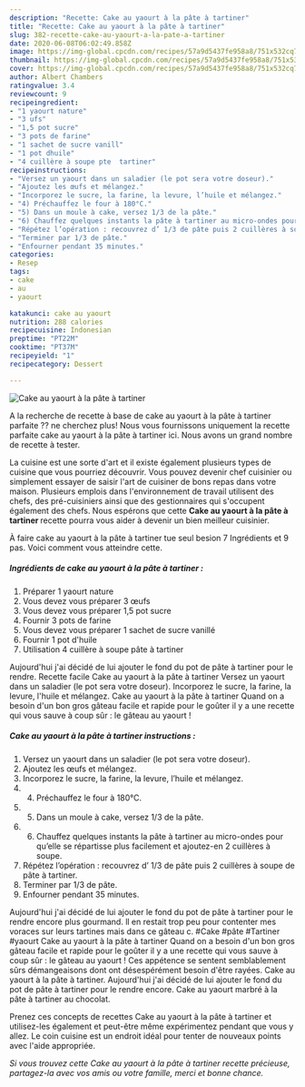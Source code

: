 ```yaml
---
description: "Recette: Cake au yaourt à la pâte à tartiner"
title: "Recette: Cake au yaourt à la pâte à tartiner"
slug: 382-recette-cake-au-yaourt-a-la-pate-a-tartiner
date: 2020-06-08T06:02:49.858Z
image: https://img-global.cpcdn.com/recipes/57a9d5437fe958a8/751x532cq70/cake-au-yaourt-a-la-pate-a-tartiner-photo-principale-de-la-recette.jpg
thumbnail: https://img-global.cpcdn.com/recipes/57a9d5437fe958a8/751x532cq70/cake-au-yaourt-a-la-pate-a-tartiner-photo-principale-de-la-recette.jpg
cover: https://img-global.cpcdn.com/recipes/57a9d5437fe958a8/751x532cq70/cake-au-yaourt-a-la-pate-a-tartiner-photo-principale-de-la-recette.jpg
author: Albert Chambers
ratingvalue: 3.4
reviewcount: 9
recipeingredient:
- "1 yaourt nature"
- "3 ufs"
- "1,5 pot sucre"
- "3 pots de farine"
- "1 sachet de sucre vanill"
- "1 pot dhuile"
- "4 cuillère à soupe pte  tartiner"
recipeinstructions:
- "Versez un yaourt dans un saladier (le pot sera votre doseur)."
- "Ajoutez les œufs et mélangez."
- "Incorporez le sucre, la farine, la levure, l’huile et mélangez."
- "4) Préchauffez le four à 180°C."
- "5) Dans un moule à cake, versez 1/3 de la pâte."
- "6) Chauffez quelques instants la pâte à tartiner au micro-ondes pour qu’elle se répartisse plus facilement et ajoutez-en 2 cuillères à soupe."
- "Répétez l’opération : recouvrez d’ 1/3 de pâte puis 2 cuillères à soupe de pâte à tartiner."
- "Terminer par 1/3 de pâte."
- "Enfourner pendant 35 minutes."
categories:
- Resep
tags:
- cake
- au
- yaourt

katakunci: cake au yaourt 
nutrition: 288 calories
recipecuisine: Indonesian
preptime: "PT22M"
cooktime: "PT37M"
recipeyield: "1"
recipecategory: Dessert

---
```



![Cake au yaourt à la pâte à tartiner](https://img-global.cpcdn.com/recipes/57a9d5437fe958a8/751x532cq70/cake-au-yaourt-a-la-pate-a-tartiner-photo-principale-de-la-recette.jpg)

A la recherche de recette à base de cake au yaourt à la pâte à tartiner parfaite ?? ne cherchez plus! Nous vous fournissons uniquement la recette parfaite cake au yaourt à la pâte à tartiner ici. Nous avons un grand nombre de recette à tester.

La cuisine est une sorte d'art et il existe également plusieurs types de cuisine que vous pourriez découvrir. Vous pouvez devenir chef cuisinier ou simplement essayer de saisir l'art de cuisiner de bons repas dans votre maison. Plusieurs emplois dans l'environnement de travail utilisent des chefs, des pré-cuisiniers ainsi que des gestionnaires qui s'occupent également des chefs. Nous espérons que cette <strong> Cake au yaourt à la pâte à tartiner </strong> recette pourra vous aider à devenir un bien meilleur cuisinier.

<!--inarticleads1-->

À faire cake au yaourt à la pâte à tartiner tue seul besion 7 Ingrédients et 9 pas. Voici comment vous atteindre cette.

##### Ingrédients de cake au yaourt à la pâte à tartiner :

1. Préparer 1 yaourt nature
1. Vous devez vous préparer 3 œufs
1. Vous devez vous préparer 1,5 pot sucre
1. Fournir 3 pots de farine
1. Vous devez vous préparer 1 sachet de sucre vanillé
1. Fournir 1 pot d&#39;huile
1. Utilisation 4 cuillère à soupe pâte à tartiner


Aujourd&#39;hui j&#39;ai décidé de lui ajouter le fond du pot de pâte à tartiner pour le rendre. Recette facile Cake au yaourt à la pâte à tartiner Versez un yaourt dans un saladier (le pot sera votre doseur). Incorporez le sucre, la farine, la levure, l&#39;huile et mélangez. Cake au yaourt à la pâte à tartiner Quand on a besoin d&#39;un bon gros gâteau facile et rapide pour le goûter il y a une recette qui vous sauve à coup sûr : le gâteau au yaourt ! 

<!--inarticleads2-->

##### Cake au yaourt à la pâte à tartiner instructions :

1. Versez un yaourt dans un saladier (le pot sera votre doseur).
1. Ajoutez les œufs et mélangez.
1. Incorporez le sucre, la farine, la levure, l’huile et mélangez.
1. 4) Préchauffez le four à 180°C.
1. 5) Dans un moule à cake, versez 1/3 de la pâte.
1. 6) Chauffez quelques instants la pâte à tartiner au micro-ondes pour qu’elle se répartisse plus facilement et ajoutez-en 2 cuillères à soupe.
1. Répétez l’opération : recouvrez d’ 1/3 de pâte puis 2 cuillères à soupe de pâte à tartiner.
1. Terminer par 1/3 de pâte.
1. Enfourner pendant 35 minutes.


Aujourd&#39;hui j&#39;ai décidé de lui ajouter le fond du pot de pâte à tartiner pour le rendre encore plus gourmand. ll en restait trop peu pour contenter mes voraces sur leurs tartines mais dans ce gâteau c. #Cake #pâte #Tartiner #yaourt Cake au yaourt à la pâte à tartiner Quand on a besoin d&#39;un bon gros gâteau facile et rapide pour le goûter il y a une recette qui vous sauve à coup sûr : le gâteau au yaourt ! Ces appétence se sentent semblablement sûrs démangeaisons dont ont désespérément besoin d&#39;être rayées. Cake au yaourt à la pâte à tartiner. Aujourd&#39;hui j&#39;ai décidé de lui ajouter le fond du pot de pâte à tartiner pour le rendre encore. Cake au yaourt marbré à la pâte à tartiner au chocolat. 

<!--inarticleads1-->

<p>
Prenez ces concepts de recettes Cake au yaourt à la pâte à tartiner et utilisez-les également et peut-être même expérimentez pendant que vous y allez. Le coin cuisine est un endroit idéal pour tenter de nouveaux points avec l'aide appropriée.
</p>

<p>
<i>Si vous trouvez cette Cake au yaourt à la pâte à tartiner recette précieuse, partagez-la avec vos amis ou votre famille, merci et bonne chance.</i>
</p>
